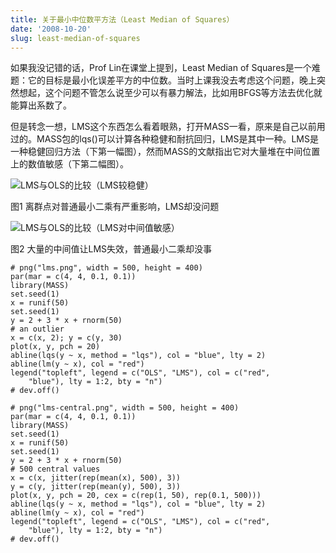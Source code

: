 ```yaml
---
title: 关于最小中位数平方法（Least Median of Squares）
date: '2008-10-20'
slug: least-median-of-squares
---
```


如果我没记错的话，Prof Lin在课堂上提到，Least Median of Squares是一个难题：它的目标是最小化误差平方的中位数。当时上课我没去考虑这个问题，晚上突然想起，这个问题不管怎么说至少可以有暴力解法，比如用BFGS等方法去优化就能算出系数了。

但是转念一想，LMS这个东西怎么看着眼熟，打开MASS一看，原来是自己以前用过的。MASS包的lqs()可以计算各种稳健和耐抗回归，LMS是其中一种。LMS是一种稳健回归方法（下第一幅图），然而MASS的文献指出它对大量堆在中间位置上的数值敏感（下第二幅图）。

![LMS与OLS的比较（LMS较稳健）](https://db.yihui.name/imgur/iIb0IDM.png)

图1 离群点对普通最小二乘有严重影响，LMS却没问题

![LMS与OLS的比较（LMS对中间值敏感）](https://db.yihui.name/imgur/YtY3dt0.png)

图2 大量的中间值让LMS失效，普通最小二乘却没事

    # png("lms.png", width = 500, height = 400)
    par(mar = c(4, 4, 0.1, 0.1))
    library(MASS)
    set.seed(1)
    x = runif(50)
    set.seed(1)
    y = 2 + 3 * x + rnorm(50)
    # an outlier
    x = c(x, 2); y = c(y, 30)
    plot(x, y, pch = 20)
    abline(lqs(y ~ x, method = "lqs"), col = "blue", lty = 2)
    abline(lm(y ~ x), col = "red")
    legend("topleft", legend = c("OLS", "LMS"), col = c("red",
        "blue"), lty = 1:2, bty = "n")
    # dev.off()
    
    # png("lms-central.png", width = 500, height = 400)
    par(mar = c(4, 4, 0.1, 0.1))
    library(MASS)
    set.seed(1)
    x = runif(50)
    set.seed(1)
    y = 2 + 3 * x + rnorm(50)
    # 500 central values
    x = c(x, jitter(rep(mean(x), 500), 3))
    y = c(y, jitter(rep(mean(y), 500), 3))
    plot(x, y, pch = 20, cex = c(rep(1, 50), rep(0.1, 500)))
    abline(lqs(y ~ x, method = "lqs"), col = "blue", lty = 2)
    abline(lm(y ~ x), col = "red")
    legend("topleft", legend = c("OLS", "LMS"), col = c("red",
        "blue"), lty = 1:2, bty = "n")
    # dev.off()

